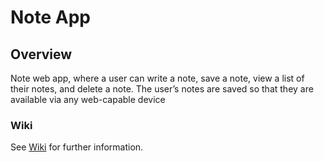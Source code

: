 # Note App

## Overview

Note web app, where a user can write a note, save a note, view a list of their notes, and delete a note. The user’s notes are saved so that they are available via any web-capable device

### Wiki
See [Wiki](https://github.com/jake-rw/note-app/wiki) for further information.

